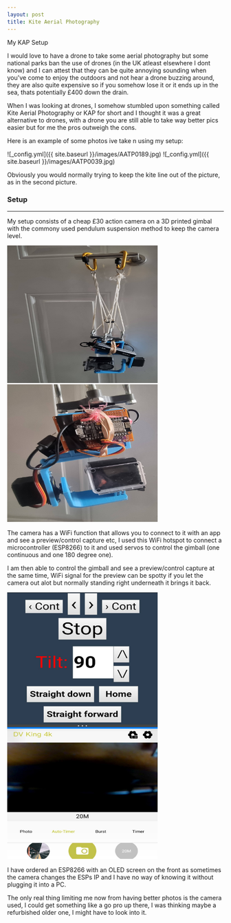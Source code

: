 ```yaml
---
layout: post
title: Kite Aerial Photography
---
```


My KAP Setup

I would love to have a drone to take some aerial photography but some national parks ban the use of drones (in the UK atleast elsewhere I dont know) and I can attest that they can be quite annoying sounding when you've come to enjoy the outdoors and not hear a drone buzzing around, they are also quite expensive so if you somehow lose it or it ends up in the sea, thats potentially £400 down the drain.

When I was looking at drones, I somehow stumbled upon something called Kite Aerial Photography or KAP for short and I thought it was a great alternative to drones, with a drone you are still able to take way better pics easier but for me the pros outweigh the cons.

Here is an example of some photos ive take n using my setup:

![_config.yml]({{ site.baseurl }}/images/AATP0189.jpg)
![_config.yml]({{ site.baseurl }}/images/AATP0039.jpg)

Obviously you would normally trying to keep the kite line out of the picture, as in the second picture.

### Setup
---

My setup consists of a cheap £30 action camera on a 3D printed gimbal with the commony used pendulum suspension method to keep the camera level.

<img src='/images/pend.jpg' width='350' height='320'>
<img src='/images/20210409_113852.jpg' width='350' height='320'>

The camera has a WiFi function that allows you to connect to it with an app and see a preview/control capture etc, I used this WiFi hotspot to connect a microcontroller (ESP8266) to it and used servos to control the gimball (one continuous and one 180 degree one).

I am then able to control the gimball and see a preview/control capture at the same time, WiFi signal for the preview can be spotty if you let the camera out alot but normally standing right underneath it brings it back.

<img src='/images/Screenshot_20210409-115130_DV KING 4K.jpg' width='350' height='620'>

I have ordered an ESP8266 with an OLED screen on the front as sometimes the camera changes the ESPs IP and I have no way of knowing it without plugging it into a PC.

The only real thing limiting me now from having better photos is the camera used, I could get something like a go pro up there, I was thinking maybe a refurbished older one, I might have to look into it.
